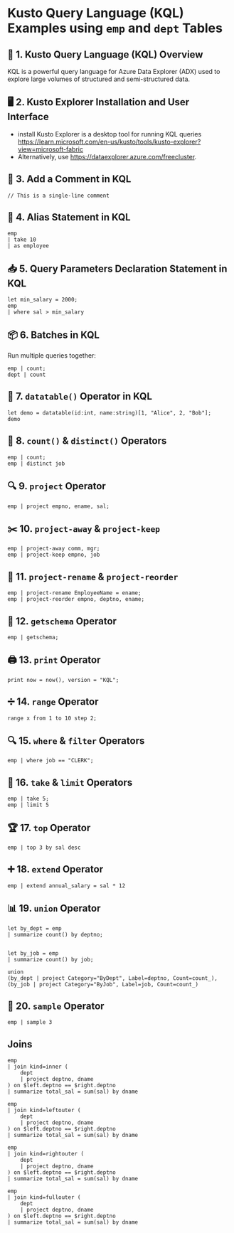 # Kusto Query Language (KQL) Examples using `emp` and `dept` Tables


## 📌 1. Kusto Query Language (KQL) Overview
KQL is a powerful query language for Azure Data Explorer (ADX) used to explore large volumes of structured and semi-structured data.

## 🖥️ 2. Kusto Explorer Installation and User Interface
- install Kusto Explorer is a desktop tool for running KQL queries https://learn.microsoft.com/en-us/kusto/tools/kusto-explorer?view=microsoft-fabric
- Alternatively, use https://dataexplorer.azure.com/freecluster.

## 💬 3. Add a Comment in KQL
```kql
// This is a single-line comment
```

## 📛 4. Alias Statement in KQL
```kql
emp 
| take 10
| as employee 

```

## 📥 5. Query Parameters Declaration Statement in KQL
```kql
let min_salary = 2000;
emp
| where sal > min_salary
```

## 📦 6. Batches in KQL
Run multiple queries together:
```kql
emp | count;
dept | count
```

## 🧱 7. `datatable()` Operator in KQL
```kql
let demo = datatable(id:int, name:string)[1, "Alice", 2, "Bob"];
demo
```

## 🔢 8. `count()` & `distinct()` Operators
```kql
emp | count;
emp | distinct job
```

## 🔍 9. `project` Operator
```kql
emp | project empno, ename, sal;
```

## ✂️ 10. `project-away` & `project-keep`
```kql
emp | project-away comm, mgr;
emp | project-keep empno, job
```

## 🔄 11. `project-rename` & `project-reorder`
```kql
emp | project-rename EmployeeName = ename;
emp | project-reorder empno, deptno, ename;
```

## 🧬 12. `getschema` Operator
```kql
emp | getschema;
```

## 🖨️ 13. `print` Operator
```kql
print now = now(), version = "KQL";
```

## ➗ 14. `range` Operator
```kql
range x from 1 to 10 step 2;
```

## 🔍 15. `where` & `filter` Operators
```kql
emp | where job == "CLERK";
```

## 🎯 16. `take` & `limit` Operators
```kql
emp | take 5;
emp | limit 5
```

## 🏆 17. `top` Operator
```kql
emp | top 3 by sal desc
```

## ➕ 18. `extend` Operator
```kql
emp | extend annual_salary = sal * 12
```

## 📊 19. `union` Operator
```kql
let by_dept = emp
| summarize count() by deptno;


let by_job = emp
| summarize count() by job;

union 
(by_dept | project Category="ByDept", Label=deptno, Count=count_),
(by_job | project Category="ByJob", Label=job, Count=count_)
```


## 🎲 20. `sample` Operator
```kql
emp | sample 3
```
## Joins

```kql
emp
| join kind=inner (
    dept
    | project deptno, dname
) on $left.deptno == $right.deptno
| summarize total_sal = sum(sal) by dname
```

```kql
emp
| join kind=leftouter (
    dept
    | project deptno, dname
) on $left.deptno == $right.deptno
| summarize total_sal = sum(sal) by dname
```

```kql
emp
| join kind=rightouter (
    dept
    | project deptno, dname
) on $left.deptno == $right.deptno
| summarize total_sal = sum(sal) by dname
```

```kql
emp
| join kind=fullouter (
    dept
    | project deptno, dname
) on $left.deptno == $right.deptno
| summarize total_sal = sum(sal) by dname
```


